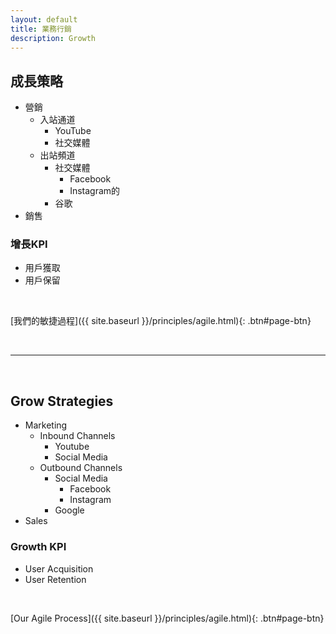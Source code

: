 ```yaml
---
layout: default
title: 業務行銷
description: Growth
---
```


<a name="zh-tw"></a>

## 成長策略

* 營銷
	* 入站通道
		* YouTube
		* 社交媒體
	* 出站頻道
		* 社交媒體
			* Facebook
			* Instagram的
		* 谷歌
* 銷售

### 增長KPI

* 用戶獲取
* 用戶保留

<br>

[我們的敏捷過程]({{ site.baseurl }}/principles/agile.html){: .btn#page-btn}

<br>

---

<br>

<a name="en"></a>

## Grow Strategies

* Marketing
	* Inbound Channels
		* Youtube
		* Social Media
	* Outbound Channels
		* Social Media
			* Facebook
			* Instagram
		* Google
* Sales

### Growth KPI

* User Acquisition
* User Retention

<br>

[Our Agile Process]({{ site.baseurl }}/principles/agile.html){: .btn#page-btn}
